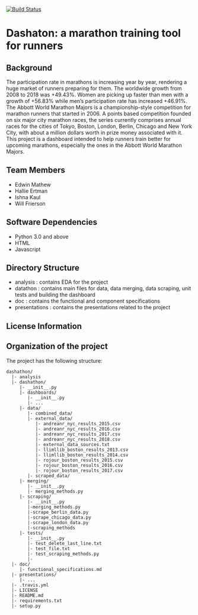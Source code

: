 [![Build Status](https://travis-ci.org/wfrierson/dashathon.svg?branch=master)](https://travis-ci.org/wfrierson/dashathon)

# Dashaton: a marathon training tool for runners

## Background
The participation rate in marathons is increasing year by year, rendering a huge market of runners preparing for them. The worldwide growth from 2008 to 2018 was +49.43%. Women are picking up faster than men with a growth of +56.83% while men’s participation rate has increased +46.91%. The Abbott World Marathon Majors is a championship-style competition for marathon runners that started in 2006. A points based competition founded on six major city marathon races, the series currently comprises annual races for the cities of Tokyo, Boston, London, Berlin, Chicago and New York City, with about a million dollars worth in prize money associated with it. This project is a dashboard intended to help runners train better for upcoming marathons, especially the ones in the Abbott World Marathon Majors.

## Team Members
* Edwin Mathew
* Hallie Ertman
* Ishna Kaul
* Will Frierson

## Software Dependencies

* Python 3.0 and above
* HTML
* Javascript

## Directory Structure

* analysis : contains EDA for the project
* datathon : contains main files for data, data merging, data scraping, unit tests and building the dashboard
* doc : contains the functional and component specifications
* presentations : contains the presentations related to the project

## License Information


## Organization of the project

The project has the following structure:

```
dashathon/
  |- analysis
  |- dashathon/
     |- __init__.py
     |- dashboards/
        |- __init__.py
        |- ...
     |- data/
        |- combined_data/
        |- external_data/
           |- andreanr_nyc_results_2015.csv
           |- andreanr_nyc_results_2016.csv
           |- andreanr_nyc_results_2017.csv
           |- andreanr_nyc_results_2018.csv
           |- external_data_sources.txt
           |- llimllib_boston_results_2013.csv
           |- llimllib_boston_results_2014.csv
           |- rojour_boston_results_2015.csv
           |- rojour_boston_results_2016.csv
           |- rojour_boston_results_2017.csv
        |- scraped_data/
     |- merging/
        |- __init__.py
        |- merging_methods.py
     |- scraping/
        |- __init__.py
        |-merging_methods.py
        |-scrape_berlin_data.py
        |-scrape_chicago_data.py
        |-scrape_london_data.py
        |-scraping_methods
     |- tests/
        |- __init__.py
        |- test_delete_last_line.txt
        |- test_file.txt
        |- test_scraping_methods.py
        |- 
  |- doc/
     |- functional_specifications.md
  |- presentations/
     |- ...
  |- .travis.yml
  |- LICENSE
  |- README.md
  |- requirements.txt
  |- setup.py
